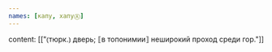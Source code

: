 ```yaml
---
names: [капу, хапуⒶ]
---
```

content: [["⦅тюрк.⦆ дверь; ⟦в топонимии⟧ неширокий проход среди гор."]]
